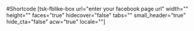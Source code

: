 #Shortcode
[tsk-fblike-box url=\"enter your facebook page url\" width=\"\" height=\"\" faces=\"true\"  hidecover=\"false\" tabs=\"\" small_header=\"true\" hide_cta=\"false\" acw=\"true\" locale=\"\"]
